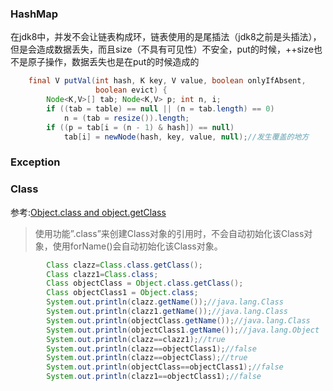 ### HashMap

在jdk8中，并发不会让链表构成环，链表使用的是尾插法（jdk8之前是头插法），但是会造成数据丢失，而且size（不具有可见性）不安全，put的时候，++size也不是原子操作，数据丢失也是在put的时候造成的

```java
    final V putVal(int hash, K key, V value, boolean onlyIfAbsent,
                   boolean evict) {
        Node<K,V>[] tab; Node<K,V> p; int n, i;
        if ((tab = table) == null || (n = tab.length) == 0)
            n = (tab = resize()).length;
        if ((p = tab[i = (n - 1) & hash]) == null)
            tab[i] = newNode(hash, key, value, null);//发生覆盖的地方
```



### Exception

### Class

参考:[Object.class and object.getClass](https://blog.csdn.net/xiaokang123456kao/article/details/72859765)

> 使用功能”.class”来创建Class对象的引用时，不会自动初始化该Class对象，使用forName()会自动初始化该Class对象。

```java
        Class clazz=Class.class.getClass();
        Class clazz1=Class.class;
        Class objectClass = Object.class.getClass();
        Class objectClass1 = Object.class;
        System.out.println(clazz.getName());//java.lang.Class
        System.out.println(clazz1.getName());//java.lang.Class
        System.out.println(objectClass.getName());//java.lang.Class
        System.out.println(objectClass1.getName());//java.lang.Object
        System.out.println(clazz==clazz1);//true
        System.out.println(clazz==objectClass1);//false
        System.out.println(clazz==objectClass);//true
        System.out.println(objectClass==objectClass1);//false
        System.out.println(clazz1==objectClass1);//false
```

